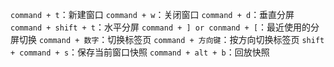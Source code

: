 `command + t`：新建窗口
`command + w`：关闭窗口
`command + d`：垂直分屏
`command + shift + t`：水平分屏
`command + ] or conmand + [`：最近使用的分屏切换
`command + 数字`：切换标签页
`command + 方向键`：按方向切换标签页
`shift + command + s`：保存当前窗口快照
`command + alt + b`：回放快照